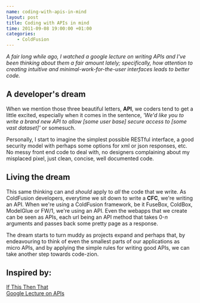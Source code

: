 ```yaml
---
name: coding-with-apis-in-mind
layout: post
title: Coding with APIs in mind
time: 2011-09-08 19:00:00 +01:00
categories:
    - ColdFusion
---
```


*A fair long while ago, I watched a google lecture on writing APIs and I've been thinking about them a fair amount lately; specifically, how attention to creating intuitive and minimal-work-for-the-user interfaces leads to better code.*<!--more-->

A developer's dream
-------------------
When we mention those three beautiful letters, **API**, we coders tend to get a little excited, especially when it comes in the sentence, *'We'd like you to write a brand new API to allow [some user base] secure access to [some vast dataset]'* or somesuch.

Personally, I start to imagine the simplest possible RESTful interface, a good security model with perhaps some options for xml or json responses, etc. No messy front end code to deal with, no designers complaining about my misplaced pixel, just clean, concise, well documented code.

Living the dream
----------------
This same thinking can and *should* apply to *all* the code that we write. As ColdFusion developers, everytime we sit down to write a **CFC**, we're writing an API. When we're using a ColdFusion framework, be it FuseBox, ColdBox, ModelGlue or FW/1, we're using an API. Even the webapps that we create can be seen as APIs, each url being an API method that takes 0-*n* arguments and passes back some pretty page as a response.

The dream starts to turn muddy as projects expand and perhaps that, by endeavouring to think of even the smallest parts of our applications as micro APIs, and by applying the simple rules for writing good APIs, we can take another step towards code-zion.

Inspired by:
------------

<a href="http://ifttt.com/">If This Then That</a>  
<a href="http://www.youtube.com/watch?v=aAb7hSCtvGw&feature=BFa&list=FLsHC65eq-0Ne1itfT0GfCmg&lf=mh_lolz">Google Lecture on APIs</a>
